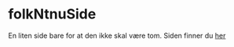 # folkNtnuSide
En liten side bare for at den ikke skal være tom. Siden finner du [her](http://folk.ntnu.no/alexajar/ "siden min")


